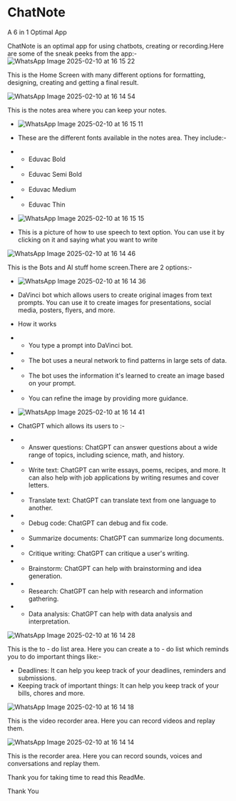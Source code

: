 # ChatNote
A 6 in 1 Optimal App

ChatNote is an optimal app for using chatbots, creating or recording.Here are some of the sneak peeks from the app:-
![WhatsApp Image 2025-02-10 at 16 15 22](https://github.com/user-attachments/assets/2fdc5045-f3a6-416d-beb5-4028a110aef8)

This is the Home Screen with many different options for formatting, designing, creating and getting a final result.

![WhatsApp Image 2025-02-10 at 16 14 54](https://github.com/user-attachments/assets/d92b2765-a916-4341-a7fd-97857ae0a40f)

This is the notes area where you can keep your notes.

- ![WhatsApp Image 2025-02-10 at 16 15 11](https://github.com/user-attachments/assets/3fb47be5-03d8-436a-bea6-fb221050f017)

- These are the different fonts available in the notes area. They include:-

- - Eduvac Bold
- - Eduvac Semi Bold
- - Eduvac Medium
- - Eduvac Thin

- ![WhatsApp Image 2025-02-10 at 16 15 15](https://github.com/user-attachments/assets/0ae4a95e-f8aa-4347-9bbb-7fb994b43606)

- This is a picture of how to use speech to text option. You can use it by clicking on it and saying what you want to write

![WhatsApp Image 2025-02-10 at 16 14 46](https://github.com/user-attachments/assets/0215b2bf-2a25-429d-9d03-20cafee01ddb)

This is the Bots and AI stuff home screen.There are 2 options:-

- ![WhatsApp Image 2025-02-10 at 16 14 36](https://github.com/user-attachments/assets/16908a1e-9f16-4f3b-832f-cc2fbfdd9e50)

- DaVinci bot which allows users to create original images from text prompts. You can use it to create images for presentations, social media, posters, flyers, and more.
   
- How it works
  
- - You type a prompt into DaVinci bot. 
- - The bot uses a neural network to find patterns in large sets of data. 
- - The bot uses the information it's learned to create an image based on your prompt. 
- - You can refine the image by providing more guidance. 

- ![WhatsApp Image 2025-02-10 at 16 14 41](https://github.com/user-attachments/assets/44136284-572d-4645-8c9b-621bd1a07295)

- ChatGPT which allows its users to :-

- - Answer questions: ChatGPT can answer questions about a wide range of topics, including science, math, and history. 
- - Write text: ChatGPT can write essays, poems, recipes, and more. It can also help with job applications by writing resumes and cover letters. 
- - Translate text: ChatGPT can translate text from one language to another. 
- - Debug code: ChatGPT can debug and fix code. 
- - Summarize documents: ChatGPT can summarize long documents. 
- - Critique writing: ChatGPT can critique a user's writing. 
- - Brainstorm: ChatGPT can help with brainstorming and idea generation. 
- - Research: ChatGPT can help with research and information gathering. 
- - Data analysis: ChatGPT can help with data analysis and interpretation. 

![WhatsApp Image 2025-02-10 at 16 14 28](https://github.com/user-attachments/assets/91f73dac-4f77-4684-9444-8763bbb0db98)

  This is the to - do list area. Here you can create a to - do list which reminds you to do important things like:-

- Deadlines: It can help you keep track of your deadlines, reminders and submissions.
- Keeping track of important things: It can help you keep track of your bills, chores and more.

![WhatsApp Image 2025-02-10 at 16 14 18](https://github.com/user-attachments/assets/37894644-096b-49a5-bc39-a3059aff748d)

This is the video recorder area. Here you can record videos and replay them.

![WhatsApp Image 2025-02-10 at 16 14 14](https://github.com/user-attachments/assets/276cbb77-ab5d-456d-abe9-e0d0090860d4)

This is the recorder area. Here you can record sounds, voices and conversations and replay them.

Thank you for taking time to read this ReadMe.

Thank You
